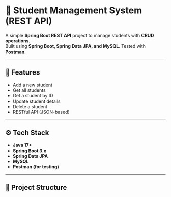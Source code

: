 # 🏫 Student Management System (REST API)

A simple **Spring Boot REST API** project to manage students with **CRUD operations**.  
Built using **Spring Boot, Spring Data JPA, and MySQL**. Tested with **Postman**.

---

## 🚀 Features
- Add a new student
- Get all students
- Get a student by ID
- Update student details
- Delete a student
- RESTful API (JSON-based)

---

## ⚙️ Tech Stack
- **Java 17+**
- **Spring Boot 3.x**
- **Spring Data JPA**
- **MySQL**
- **Postman (for testing)**

---

## 📂 Project Structure

